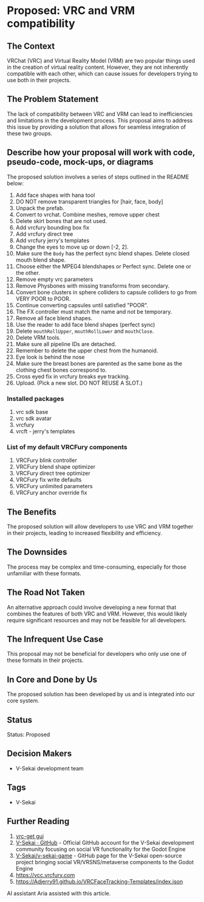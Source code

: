 # Proposed: VRC and VRM compatibility

## The Context

VRChat (VRC) and Virtual Reality Model (VRM) are two popular things used in the creation of virtual reality content. However, they are not inherently compatible with each other, which can cause issues for developers trying to use both in their projects.

## The Problem Statement

The lack of compatibility between VRC and VRM can lead to inefficiencies and limitations in the development process. This proposal aims to address this issue by providing a solution that allows for seamless integration of these two groups.

## Describe how your proposal will work with code, pseudo-code, mock-ups, or diagrams

The proposed solution involves a series of steps outlined in the README below:

1. Add face shapes with hana tool
2. DO NOT remove transparent triangles for [hair, face, body]
3. Unpack the prefab.
4. Convert to vrchat. Combine meshes, remove upper chest
5. Delete skirt bones that are not used.
6. Add vrcfury bounding box fix
7. Add vrcfury direct tree
8. Add vrcfury jerry's templates
9. Change the eyes to move up or down [-2, 2].
10. Make sure the `Body` has the perfect sync blend shapes. Delete closed mouth blend shape.
10. Choose either the MPEG4 blendshapes or Perfect sync. Delete one or the other.
11. Remove empty vrc parameters
12. Remove Physbones with missing transforms from secondary.
13. Convert bone clusters in sphere colliders to capsule colliders to go from VERY POOR to POOR.
14. Continue converting capsules until satisfied "POOR".
15. The FX controller must match the name and not be temporary.
16. Remove all face blend shapes.
17. Use the reader to add face blend shapes (perfect sync)
18. Delete `mouthRollUpper`, `mouthRollLower` and `mouthClose`. 
19. Delete VRM tools.
20. Make sure all pipeline IDs are detached.
21. Remember to delete the upper chest from the humanoid.
22. Eye look is behind the nose
23. Make sure the breast bones are parented as the same bone as the clothing chest bones correspond to.
24. Cross eyed fix in vrcfury breaks eye tracking.
25. Upload. (Pick a new slot. DO NOT REUSE A SLOT.)

### Installed packages

1. vrc sdk base
2. vrc sdk avatar
3. vrcfury
4. vrcft - jerry's templates

### List of my default VRCFury components

1. VRCFury blink controller
2. VRCFury blend shape optimizer
3. VRCFury direct tree optimizer
4. VRCFury fix write defaults
5. VRCFury unlimited parameters
6. VRCFury anchor override fix

## The Benefits

The proposed solution will allow developers to use VRC and VRM together in their projects, leading to increased flexibility and efficiency.

## The Downsides

The process may be complex and time-consuming, especially for those unfamiliar with these formats.

## The Road Not Taken

An alternative approach could involve developing a new format that combines the features of both VRC and VRM. However, this would likely require significant resources and may not be feasible for all developers.

## The Infrequent Use Case

This proposal may not be beneficial for developers who only use one of these formats in their projects.

## In Core and Done by Us

The proposed solution has been developed by us and is integrated into our core system.

## Status

Status: Proposed <!-- Draft | Proposed | Rejected | Accepted | Deprecated | Superseded by -->

## Decision Makers

- V-Sekai development team

## Tags

- V-Sekai

## Further Reading

1. [vrc-get gui](https://github.com/vrc-get/vrc-get/releases/tag/gui-v0.1.0-beta.16)
1. [V-Sekai · GitHub](https://github.com/v-sekai) - Official GitHub account for the V-Sekai development community focusing on social VR functionality for the Godot Engine
2. [V-Sekai/v-sekai-game](https://github.com/v-sekai/v-sekai-game) - GitHub page for the V-Sekai open-source project bringing social VR/VRSNS/metaverse components to the Godot Engine
4. https://vcc.vrcfury.com
5. https://Adjerry91.github.io/VRCFaceTracking-Templates/index.json

AI assistant Aria assisted with this article.
